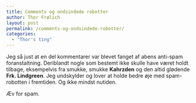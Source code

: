 ```yaml
---
title: Comments og ondsindede robotter
author: Thor Frølich
layout: post
permalink: /comments-og-ondsindede-robotter/
categories:
  - "Thor's ting"
---
```

Jeg så just at en del kommentarer var blevet fanget af abens anti-spam foranstaltning. Deriblandt nogle som bestemt ikke skulle have været holdt tilbage, eksempelvis fra smukke, smukke **Kahrzden** og den altid glødende **Frk. Lindgreen**. Jeg undskylder og lover at holde bedre øje med spam-robotten i fremtiden. Og ikke mindst nutiden.

Æv for spam.